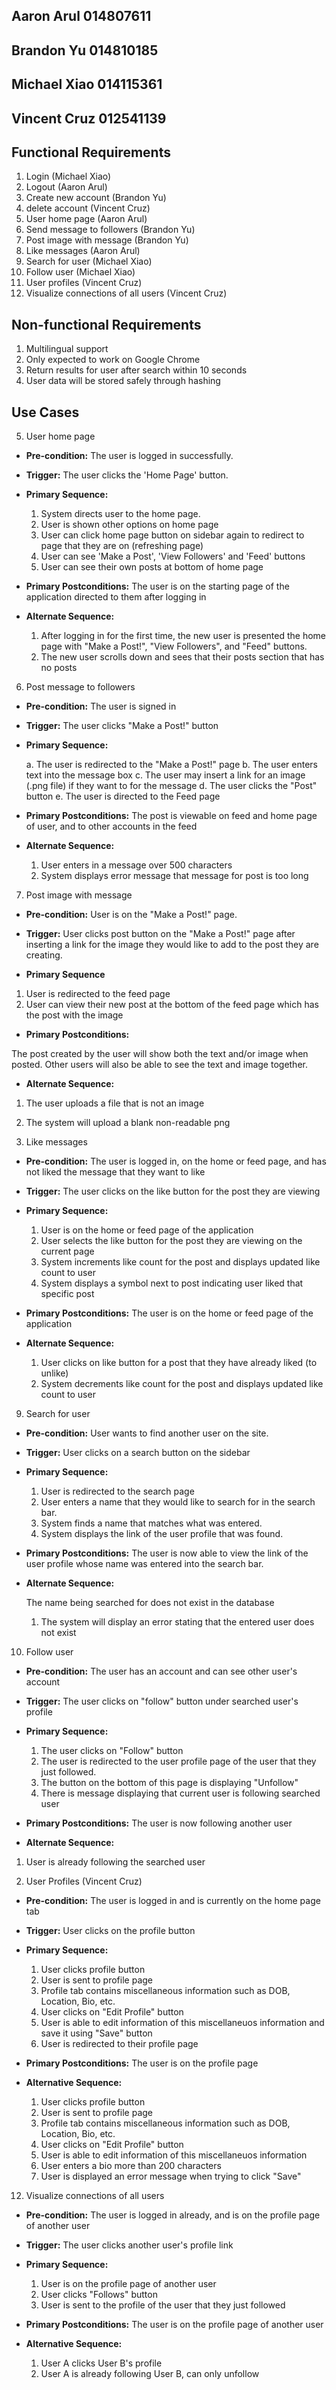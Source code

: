 ## Aaron Arul 014807611
## Brandon Yu 014810185
## Michael Xiao 014115361
## Vincent Cruz 012541139

## Functional Requirements

1. Login (Michael Xiao)
2. Logout (Aaron Arul)
3. Create new account (Brandon Yu)
4. delete account (Vincent Cruz)
5. User home page (Aaron Arul)
6. Send message to followers (Brandon Yu)
7. Post image with message (Brandon Yu)
8. Like messages (Aaron Arul)
9. Search for user (Michael Xiao)
10. Follow user (Michael Xiao)
11. User profiles (Vincent Cruz)
12. Visualize connections of all users (Vincent Cruz)

## Non-functional Requirements

1. Multilingual support 
2. Only expected to work on Google Chrome 
3. Return results for user after search within 10 seconds
4. User data will be stored safely through hashing 

## Use Cases

5. User home page
- **Pre-condition:** The user is logged in successfully. 

- **Trigger:** The user clicks the 'Home Page' button.

- **Primary Sequence:**
  
  1. System directs user to the home page.
  2. User is shown other options on home page
  3. User can click home page button on sidebar again to redirect to page that they are on (refreshing page)
  4. User can see 'Make a Post', 'View Followers' and 'Feed' buttons
  5. User can see their own posts at bottom of home page
  
- **Primary Postconditions:** The user is on the starting page of the application directed to them after logging in

- **Alternate Sequence:** 
  
  1. After logging in for the first time, the new user is presented the home page with "Make a Post!", "View Followers", and "Feed" buttons.
  2. The new user scrolls down and sees that their posts section that has no posts 
  
6. Post message to followers

- **Pre-condition:** The user is signed in

- **Trigger:** The user clicks "Make a Post!" button

- **Primary Sequence:** 

  a. The user is redirected to the "Make a Post!" page
  b. The user enters text into the message box
  c. The user may insert a link for an image (.png file) if they want to for the message
  d. The user clicks the "Post" button
  e. The user is directed to the Feed page

- **Primary Postconditions:** The post is viewable on feed and home page of user, and to other accounts in the feed

- **Alternate Sequence:** 

  1. User enters in a message over 500 characters
  2. System displays error message that message for post is too long
  

7. Post image with message

- **Pre-condition:** User is on the "Make a Post!" page.

- **Trigger:** User clicks post button on the "Make a Post!" page after inserting a link for the image they would like to add to the post they are creating.

- **Primary Sequence**
1. User is redirected to the feed page
2. User can view their new post at the bottom of the feed page which has the post with the image

- **Primary Postconditions:**

The post created by the user will show both the text and/or image when posted. Other users will also be able to see the text and image together.

- **Alternate Sequence:**
 1. The user uploads a file that is not an image
 2. The system will upload a blank non-readable png

8. Like messages
- **Pre-condition:** The user is logged in, on the home or feed page, and has not liked the message that they want to like

- **Trigger:** The user clicks on the like button for the post they are viewing

- **Primary Sequence:**
  1. User is on the home or feed page of the application
  2. User selects the like button for the post they are viewing on the current page
  3. System increments like count for the post and displays updated like count to user
  4. System displays a symbol next to post indicating user liked that specific post

- **Primary Postconditions:** The user is on the home or feed page of the application

- **Alternate Sequence:** 
  
  1. User clicks on like button for a post that they have already liked (to unlike)
  2. System decrements like count for the post and displays updated like count to user

9. Search for user 
- **Pre-condition:** User wants to find another user on the site.

- **Trigger:** User clicks on a search button on the sidebar

- **Primary Sequence:**
  1. User is redirected to the search page
  2. User enters a name that they would like to search for in the search bar.
  3. System finds a name that matches what was entered.
  4. System displays the link of the user profile that was found.

- **Primary Postconditions:** The user is now able to view the link of the user profile whose name was entered into the search bar.

- **Alternate Sequence:**

  The name being searched for does not exist in the database
  1. The system will display an error stating that the entered user does not exist


10. Follow user 
- **Pre-condition:** The user has an account and can see other user's account

- **Trigger:** The user clicks on "follow" button under searched user's profile

- **Primary Sequence:**

  1. The user clicks on "Follow" button
  2. The user is redirected to the user profile page of the user that they just followed.
  3. The button on the bottom of this page is displaying "Unfollow"
  4. There is message displaying that current user is following searched user
  
- **Primary Postconditions:** The user is now following another user

- **Alternate Sequence:**

1. User is already following the searched user

 11. User Profiles (Vincent Cruz)
- **Pre-condition:** The user is logged in and is currently on the home page tab

- **Trigger:** User clicks on the profile button 

- **Primary Sequence:**
  1. User clicks profile button
  2. User is sent to profile page
  3. Profile tab contains miscellaneous information such as DOB, Location, Bio, etc.
  4. User clicks on "Edit Profile" button
  5. User is able to edit information of this miscellaneuos information and save it using "Save" button
  6. User is redirected to their profile page
    
- **Primary Postconditions:** The user is on the profile page

- **Alternative Sequence:**
  1. User clicks profile button
  2. User is sent to profile page
  3. Profile tab contains miscellaneous information such as DOB, Location, Bio, etc.
  4. User clicks on "Edit Profile" button
  5. User is able to edit information of this miscellaneuos information
  6. User enters a bio more than 200 characters
  7. User is displayed an error message when trying to click "Save"
   
12. Visualize connections of all users
- **Pre-condition:** The user is logged in already, and is on the profile page of another user

- **Trigger:**  The user clicks another user's profile link

- **Primary Sequence:** 
  1. User is on the profile page of another user
  2. User clicks "Follows" button
  3. User is sent to the profile of the user that they just followed
    
- **Primary Postconditions:** The user is on the profile page of another user

- **Alternative Sequence:**
  1. User A clicks User B's profile
  2. User A is already following User B, can only unfollow

